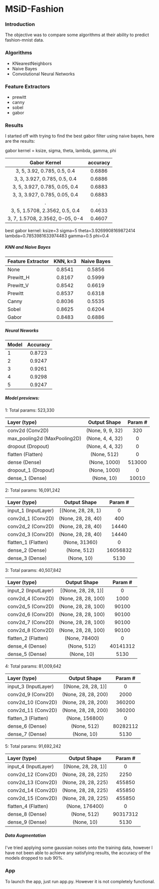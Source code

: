 # MSiD-Fashion

### Introduction
The objective was to compare some algorithms at their ability to predict fashion-mnist data.

### Algorithms
- KNearestNeighbors
- Naive Bayes
- Convolutional Neural Networks

### Feature Extractors
- prewitt
- canny
- sobel
- gabor

### Results
I started off with trying to find the best gabor filter using naive bayes, here are the results:

gabor kernel = ksize, sigma, theta, lambda, gamma, phi

Gabor Kernel | accuracy 
:-------------:| :-------------:
3, 5, 3.92, 0.785, 0.5, 0.4 | 0.6886 
3, 3, 3.927, 0.785, 0.5, 0.4 | 0.6886
3, 5, 3.927, 0.785, 0.05, 0.4 | 0.6883
3, 3, 3.927, 0.785, 0.05, 0.4 | 0.6883
. | .
3, 5, 1.5708, 2.3562, 0.5, 0.4 | 0.4633 
3, 7, 1.5708, 2.3562, 0-05, 0-4 | 0.4607

best gabor kernel:  ksize=3 sigma=5 theta=3.9269908169872414 lambda=0.7853981633974483 gamma=0.5 phi=0.4

##### KNN and Naive Bayes

Feature Extractor | KNN, k=3 | Naive Bayes
:------------- | :-------------:| :-------------:
None |  0.8541 | 0.5856
Prewitt_H | 0.8167 | 0.5999
Prewitt_V | 0.8542 | 0.6619
Prewitt | 0.8537 | 0.6318
Canny | 0.8036 | 0.5535
Sobel | 0.8625 | 0.6204
Gabor | 0.8483 | 0.6886

##### Neural Neworks 

Model | Accuracy
:------------- | :-------------:
1 | 0.8723
2 | 0.9247
3 | 0.9261
4 | 0.9298
5 | 0.9247

##### Model previews:
1: Total params: 523,330

Layer (type) |  Output Shape   |  Param #
:------------- | :-------------:| :-------------:
conv2d (Conv2D) | (None, 9, 9, 32) | 320
max_pooling2d (MaxPooling2D) | (None, 4, 4, 32) | 0
dropout (Dropout) | (None, 4, 4, 32) | 0
flatten (Flatten) | (None, 512) | 0
dense (Dense) | (None, 1000) | 513000
dropout_1 (Dropout) | (None, 1000) | 0 
dense_1 (Dense) | (None, 10) | 10010 

2: Total params: 16,091,242

Layer (type) |  Output Shape   |  Param #
:------------- | :-------------:| :-------------:
input_1 (InputLayer) | [(None, 28, 28, 1) | 0
conv2d_1 (Conv2D) | (None, 28, 28, 40) | 400
conv2d_2 (Conv2D) | (None, 28, 28, 40) | 14440
conv2d_3 (Conv2D) | (None, 28, 28, 40) | 14440
flatten_1 (Flatten) | (None, 31360) | 0
dense_2 (Dense) | (None, 512) | 16056832
dense_3 (Dense) | (None, 10) | 5130

3: Total params: 40,507,842

Layer (type) |  Output Shape   |  Param #
:------------- | :-------------:| :-------------:
input_2 (InputLayer) | [(None, 28, 28, 1)] | 0
conv2d_4 (Conv2D) | (None, 28, 28, 100) | 1000  
conv2d_5 (Conv2D) | (None, 28, 28, 100) | 90100 
conv2d_6 (Conv2D) | (None, 28, 28, 100) | 90100 
conv2d_7 (Conv2D) | (None, 28, 28, 100) | 90100 
conv2d_8 (Conv2D) | (None, 28, 28, 100) | 90100 
flatten_2 (Flatten) | (None, 78400) | 0  
dense_4 (Dense) | (None, 512) | 40141312
dense_5 (Dense) | (None, 10) | 5130

4:  Total params: 81,009,642

Layer (type) |  Output Shape   |  Param #
:------------- | :-------------:| :-------------:
input_3 (InputLayer) | [(None, 28, 28, 1)] | 0         
conv2d_9 (Conv2D) | (None, 28, 28, 200) | 2000      
conv2d_10 (Conv2D) | (None, 28, 28, 200) | 360200    
conv2d_11 (Conv2D) | (None, 28, 28, 200) | 360200    
flatten_3 (Flatten) | (None, 156800) | 0         
dense_6 (Dense) | (None, 512) | 80282112  
dense_7 (Dense) | (None, 10) | 5130 

5: Total params: 91,692,242

Layer (type) |  Output Shape   |  Param #
:------------- | :-------------:| :-------------:
input_4 (InputLayer)| [(None, 28, 28, 1)]| 0         
conv2d_12 (Conv2D)| (None, 28, 28, 225)| 2250      
conv2d_13 (Conv2D)| (None, 28, 28, 225)| 455850    
conv2d_14 (Conv2D)| (None, 28, 28, 225)| 455850    
conv2d_15 (Conv2D)| (None, 28, 28, 225)| 455850    
flatten_4 (Flatten)| (None, 176400)| 0         
dense_8 (Dense)| (None, 512)| 90317312  
dense_9 (Dense)| (None, 10)| 5130

##### Data Augmentation
I've tried applying some gaussian noises onto the training data, however I have not been able to achieve any satisfying results, the accuracy of the models dropped to sub 90%.

### App
To launch the app, just run app.py. However it is not completely functional.
